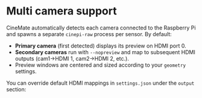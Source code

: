 # Multi camera support <img src="https://img.shields.io/badge/cinepi--raw%20fork-ff69b4?style=flat" height="14">

CineMate automatically detects each camera connected to the Raspberry Pi and spawns a separate `cinepi-raw` process per sensor. By default:

- **Primary camera** (first detected) displays its preview on HDMI port 0.
- **Secondary cameras** run with `--nopreview` and map to subsequent HDMI outputs (cam1→HDMI 1, cam2→HDMI 2, etc.).
- Preview windows are centered and sized according to your `geometry` settings.

You can override default HDMI mappings in `settings.json` under the `output` section: